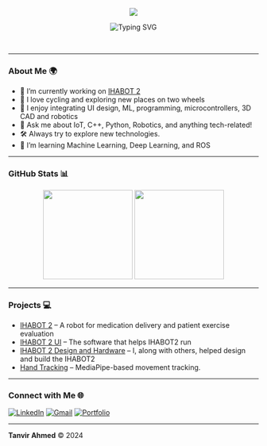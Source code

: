 <p align="center">
  <img src="https://capsule-render.vercel.app/api?type=waving&height=300&color=gradient&text=HI%20THERE!&fontAlign=50&animation=twinkling&fontColor=000000&textBg=false&desc=I%20am%20Tanvir%20Ahmed&descSize=51&descAlignY=42&fontAlignY=24&section=header&reversal=false">
</p>

<p align="center">
  <img src="https://readme-typing-svg.demolab.com?font=Workbench&size=40&duration=800&pause=1500&center=true&vCenter=true&multiline=true&random=false&width=1000&height=150&lines=I'm+just+another+human+exploring+the+Earth.;Welcome+to+my+GitHub!" alt="Typing SVG" />
</p>

<br>

---

### About Me 🌍

- 🔭 I’m currently working on [IHABOT 2](#)
- 🚴 I love cycling and exploring new places on two wheels
- 🤖 I enjoy integrating UI design, ML, programming, microcontrollers, 3D CAD and robotics
- 💬 Ask me about IoT, C++, Python, Robotics, and anything tech-related!
- 🛠️ Always try to explore new technologies.
- 🌱 I’m learning Machine Learning, Deep Learning, and ROS

---

### GitHub Stats 📊

<p align="center">
  <img height="180em" src="https://github-readme-stats.vercel.app/api?username=tanvir-a0&show_icons=true&theme=radical&hide=stars&bg_color=30,e96443,904e95&title_color=fff&text_color=fff&icon_color=fff" />
  <img height="180em" src="https://github-readme-streak-stats.herokuapp.com/?user=tanvir-a0&theme=radical&background=45%2Cfc00ff%2C00dbde&stroke=ffffff&sideNums=ffffff&sideLabels=ffffff&dates=ffffff" />
</p>


---

### Projects 💻

- [IHABOT 2](#) – A robot for medication delivery and patient exercise evaluation
- [IHABOT 2 UI](#) – The software that helps IHABOT2 run
- [IHABOT 2 Design and Hardware](#) – I, along with others, helped design and build the IHABOT2
- [Hand Tracking](#) – MediaPipe-based movement tracking.

---

### Connect with Me 🌐

[![LinkedIn](https://img.shields.io/badge/LinkedIn-Tanvir_Ahmed-blue?style=flat-square&logo=linkedin)](https://www.linkedin.com/in/tanvir-ahmed-67b5a8199/)
[![Gmail](https://img.shields.io/badge/Email-tanvir@gmail.com-red?style=flat-square&logo=gmail)](mailto:t.a.prova@gmail.com)
[![Portfolio](https://img.shields.io/badge/Portfolio-Explore-ff69b4?style=flat-square&logo=gitbook)](#)

---

**Tanvir Ahmed** © 2024

